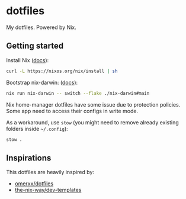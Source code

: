 # dotfiles

My dotfiles. Powered by Nix.

## Getting started

Install Nix ([docs](https://nix.dev/install-nix)):

```sh
curl -L https://nixos.org/nix/install | sh
```

Bootstrap nix-darwin: ([docs](https://github.com/LnL7/nix-darwin/?tab=readme-ov-file#step-2-installing-nix-darwin)):

```sh
nix run nix-darwin -- switch --flake ./nix-darwin#main
```

Nix home-manager dotfiles have some issue due to protection policies.
Some app need to access their configs in write mode.

As a workaround, use `stow` (you might need to remove already existing folders inside `~/.config`):

```sh
stow .
```

## Inspirations

This dotfiles are heavily inspired by:

- [omerxx/dotfiles](https://github.com/omerxx/dotfiles)
- [the-nix-way/dev-templates](https://github.com/the-nix-way/dev-templates)
